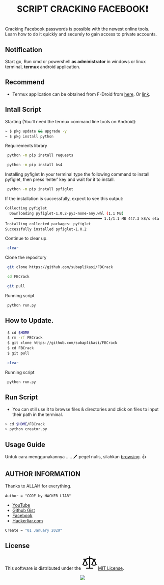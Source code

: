 # <p align="center">SCRIPT CRACKING FACEBOOK❗
Cracking Facebook passwords is possible with the newest online tools. Learn how to do it quickly and securely to gain access to private accounts.

## Notification
Start go, Run cmd or powershell **as administrator** in windows or linux terminal, **termux** android application.

## Recommend
- Termux application can be obtained from F-Droid from [here](https://f-droid.org/en/packages/com.termux/). Or [link](https://f-droid.org/repo/com.termux_118.apk).

## Intall Script 
Starting (You'll need the termux command line tools on Android):
```bash
~ $ pkg update && upgrade -y
~ $ pkg install python
```
Requirements library
```bash
 python -m pip install requests
```
```bash
 python -m pip install bs4
```
Installing pyfiglet
In your terminal type the following command to install pyfiglet, then press ‘enter’ key and wait for it to install.
```bash
 python -m pip install pyfiglet
```
If the installation is successfully, expect to see this output:
```bash
Collecting pyfiglet
  Downloading pyfiglet-1.0.2-py3-none-any.whl (1.1 MB)
    ━━━━━━━━━━━━━━━━━━━━━━━━━━━━━━━━━━━━━━━━ 1.1/1.1 MB 447.3 kB/s eta 0:00:00
Installing collected packages: pyfiglet
Successfully installed pyfiglet-1.0.2
```
Continue to clear up.
```bash
 clear
```
Clone the repository
```bash
 git clone https://github.com/subaplikasi/FBCrack
```
```bash
 cd FBCrack
```
```bash
 git pull
```
Running script
```bash 
 python run.py 
```
## How to Update.
```bash 
 $ cd $HOME
 $ rm -rf FBCrack
 $ git clone https://github.com/subaplikasi/FBCrack
 $ cd FBCrack
 $ git pull
```
```bash
 clear
```  
Running script
```bash 
 python run.py 
```
## Run Script
- You can still use it to browse files & directories and click on files to input their path in the terminal.
```bash
> cd $HOME/FBCrack
> python creator.py
```  
## Usage Guide
Untuk cara menggunakannya ..... :pen: pegel nulis, silahkan [browsing](https://www.youtube.com/@HackerLiar?sub_confirmation=1). :+1:

## AUTHOR INFORMATION
Thanks to ALLAH for everything.

```Author = "CODE by HACKER LIAR"```

* [YouTube](https://www.youtube.com/@HackerLiar?sub_confirmation=1)
* [Github Gist](https://gist.github.com/hackerliar)
* [Facebook](https://www.facebook.com/HackersLiar)
* [Hackerliar.com](https://www.hackerliar.me/)
```bash
Create = "01 January 2020"
```
## License
This software is distributed under the ![](https://raw.githubusercontent.com/primer/octicons/v12.1.0/icons/law-24.svg) [MIT License](https://github.com/subaplikasi/FBCrack/blob/main/LICENSE).

<p align="center">
   <img src="https://raw.githubusercontent.com/catppuccin/catppuccin/main/assets/footers/gray0_ctp_on_line.svg?sanitize=true"/>
</p>
